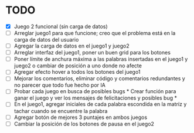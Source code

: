 # TODO

- [x] Juego 2 funcional (sin carga de datos)
- [ ] Arreglar juego1 para que funcione; creo que el problema está en la carga de datos del usuario
- [ ] Agregar la carga de datos en el juego1 y juego2
- [ ] Arreglar interfaz del juego1, poner un buen grid para los botones
- [ ] Poner límite de anchura máxima a las palabras insertadas en el juego1 y juego2 o cambiar de posición a uno donde no afecte
- [ ] Agregar efecto hover a todos los botones del juego1
- [ ] Mejorar los comentarios, eliminar código y comentarios redundantes y no parecer que todo fue hecho por IA
- [ ] Probar cada juego en busca de posibles bugs * Crear función para ganar el juego y ver los mensajes de felicitaciones y posibles bug *
- [ ] En el juego1, agregar iniciales de cada palabra escondida en la matríz y tachar cuando se encuentre la palabra
- [ ] Agregar botón de mejores 3 puntajes en ambos juegos 
- [ ] Cambiar la posición de los botones de pausa en el juego2